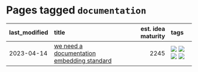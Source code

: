 # Pages tagged `documentation`

|last_modified|title|est. idea maturity|tags
|:---|:---|---:|:---|
|2023-04-14|[we need a documentation embedding standard](../doc-embed-standard.md)|2245|[![](https://img.shields.io/badge/tag-accessibility-e3be61)](../tags/accessibility.md) [![](https://img.shields.io/badge/tag-documentation-37db7)](../tags/documentation.md) [![](https://img.shields.io/badge/tag-standard-fae99e)](../tags/standard.md) [![](https://img.shields.io/badge/tag-tooling-6013c8)](../tags/tooling.md)|